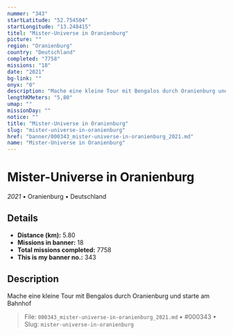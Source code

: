 ```yaml
---
nummer: "343"
startLatitude: "52.754504"
startLongitude: "13.248415"
titel: "Mister-Universe in Oranienburg"
picture: ""
region: "Oranienburg"
country: "Deutschland"
completed: "7758"
missions: "18"
date: "2021"
bg-link: ""
onyx: "0"
description: "Mache eine kleine Tour mit Bengalos durch Oranienburg und starte am Bahnhof"
lengthKMeters: "5,80"
umap: ""
missionDay: ""
notice: ""
title: "Mister-Universe in Oranienburg"
slug: "mister-universe-in-oranienburg"
href: "banner/000343_mister-universe-in-oranienburg_2021.md"
name: "Mister-Universe in Oranienburg"
---
```

# Mister-Universe in Oranienburg

*2021* • Oranienburg • Deutschland





## Details
- **Distance (km):** 5.80
- **Missions in banner:** 18
- **Total missions completed:** 7758
- **This is my banner no.:** 343



## Description
Mache eine kleine Tour mit Bengalos durch Oranienburg und starte am Bahnhof




> File: `000343_mister-universe-in-oranienburg_2021.md` • #000343 • Slug: `mister-universe-in-oranienburg`
